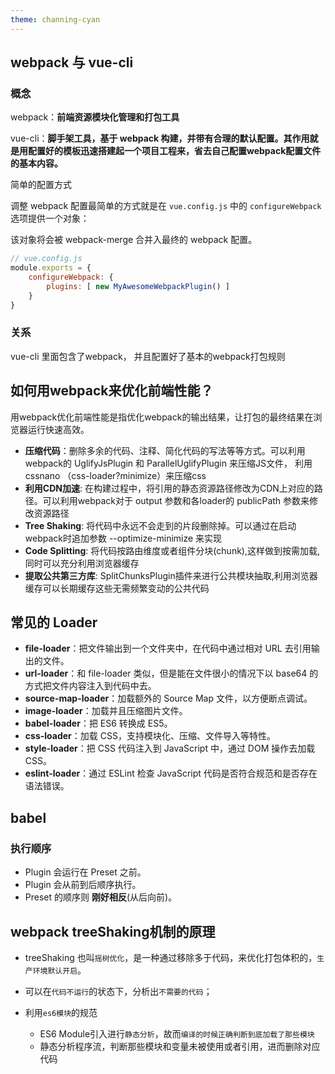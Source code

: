 ```yaml
---
theme: channing-cyan
---
```

## webpack 与 vue-cli 
### 概念
webpack：**前端资源模块化管理和打包工具**

vue-cli：**脚手架工具，基于 webpack 构建，并带有合理的默认配置。其作用就是用配置好的模板迅速搭建起一个项目工程来，省去自己配置webpack配置文件的基本内容。**

简单的配置方式

调整 webpack 配置最简单的方式就是在 `vue.config.js` 中的 `configureWebpack` 选项提供一个对象：

该对象将会被 webpack-merge 合并入最终的 webpack 配置。

```js
// vue.config.js 
module.exports = {
    configureWebpack: {
        plugins: [ new MyAwesomeWebpackPlugin() ] 
    } 
}
```

### 关系
vue-cli 里面包含了webpack， 并且配置好了基本的webpack打包规则

## 如何⽤**webpack**来优化前端性能？

⽤webpack优化前端性能是指优化webpack的输出结果，让打包的最终结果在浏览器运⾏快速⾼效。

-   **压缩代码**：删除多余的代码、注释、简化代码的写法等等⽅式。可以利⽤webpack的 UglifyJsPlugin 和 ParallelUglifyPlugin 来压缩JS⽂件， 利⽤ cssnano （css-loader?minimize）来压缩css
-   **利⽤CDN加速**: 在构建过程中，将引⽤的静态资源路径修改为CDN上对应的路径。可以利⽤webpack对于 output 参数和各loader的 publicPath 参数来修改资源路径
-   **Tree Shaking**: 将代码中永远不会⾛到的⽚段删除掉。可以通过在启动webpack时追加参数 --optimize-minimize 来实现
-   **Code Splitting**: 将代码按路由维度或者组件分块(chunk),这样做到按需加载,同时可以充分利⽤浏览器缓存
-   **提取公共第三⽅库**: SplitChunksPlugin插件来进⾏公共模块抽取,利⽤浏览器缓存可以⻓期缓存这些⽆需频繁变动的公共代码



## 常⻅的 Loader

-   **file-loader**：把⽂件输出到⼀个⽂件夹中，在代码中通过相对 URL 去引⽤输出的⽂件。
-   **url-loader**：和 file-loader 类似，但是能在⽂件很⼩的情况下以 base64 的⽅式把⽂件内容注⼊到代码中去。
-   **source-map-loader**：加载额外的 Source Map ⽂件，以⽅便断点调试。
-   **image-loader**：加载并且压缩图⽚⽂件。
-   **babel-loader**：把 ES6 转换成 ES5。
-   **css-loader**：加载 CSS，⽀持模块化、压缩、⽂件导⼊等特性。
-   **style-loader**：把 CSS 代码注⼊到 JavaScript 中，通过 DOM 操作去加载 CSS。
-   **eslint-loader**：通过 ESLint 检查 JavaScript 代码是否符合规范和是否存在语法错误。

## babel
### 执行顺序

-   Plugin 会运行在 Preset 之前。
-   Plugin 会从前到后顺序执行。
-   Preset 的顺序则 **刚好相反**(从后向前)。

## webpack treeShaking机制的原理

-   treeShaking 也叫`摇树优化`，是一种通过移除多于代码，来优化打包体积的，`生产环境默认开启`。

-   可以在`代码不运行`的状态下，分析出`不需要的代码`；

-   利用`es6模块`的规范

    -   ES6 Module引入进行`静态分析`，故而`编译的时候正确判断到底加载了那些模块`
    -   静态分析程序流，判断那些模块和变量未被使用或者引用，进而删除对应代码